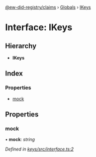 [@ew-did-registry/claims](../README.md) › [Globals](../globals.md) › [IKeys](ikeys.md)

# Interface: IKeys

## Hierarchy

* **IKeys**

## Index

### Properties

* [mock](ikeys.md#mock)

## Properties

###  mock

• **mock**: *string*

*Defined in [keys/src/interface.ts:2](https://github.com/energywebfoundation/ew-did-registry/blob/2ba94ee/packages/keys/src/interface.ts#L2)*
